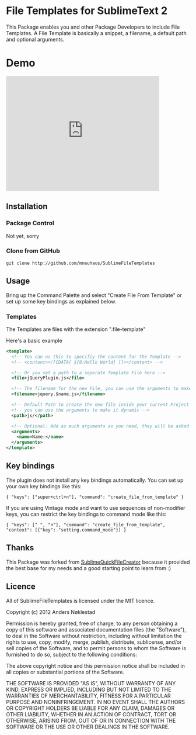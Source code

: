 # File Templates for SublimeText 2

This Package enables you and other Package Developers to include File Templates.
A File Template is basically a snippet, a filename, a default path and optional arguments.


# Demo

<iframe width="420" height="315" src="http://www.youtube.com/embed/M4isYen7_Z4" frameborder="0" allowfullscreen></iframe>

## Installation

### Package Control

Not yet, sorry

### Clone from GitHub

    git clone http://github.com/mneuhaus/SublimeFileTemplates

## Usage

Bring up the Command Palette and select "Create File From Template" or set up some key bindings as
explained below.


### Templates

The Templates are files with the extension ".file-template"

Here's a basic example 

```xml
<template>
  <!-- You can us this to specifiy the content for the Template -->
  <!-- <content><![CDATA[ ${0:Hello World} ]]></content> -->

  <!-- Or you set a path to a seperate Template File here -->
  <file>jQueryPlugin.js</file>

  <!-- The filename for the new File, you can use the arguments to make it dynamic -->
  <filename>jquery.$name.js</filename>

  <!-- Default Path to create the new file inside your current Project -->
  <!-- you can use the arguments to make it dynamic -->
  <path>js/</path>

  <!-- Optional: Add as much arguments as you need, they will be asked in the order specified -->
  <arguments>
    <name>Name:</name>
  </arguments>
</template>
```

## Key bindings

The plugin does not install any key bindings automatically. You can set up
your own key bindings like this:

    { "keys": ["super+ctrl+n"], "command": "create_file_from_template" }

If you are using Vintage mode and want to use sequences of non-modifier keys,
you can restrict the key bindings to command mode like this:

    { "keys": [" ", "n"], "command": "create_file_from_template", "context": [{"key": "setting.command_mode"}] }


## Thanks

This Package was forked from [SublimeQuickFileCreator](https://github.com/noklesta/SublimeQuickFileCreator) because it provided the best base for my needs and a good starting point to learn from :)

## Licence

All of SublimeFileTemplates is licensed under the MIT licence.

  Copyright (c) 2012 Anders Nøklestad

  Permission is hereby granted, free of charge, to any person obtaining a copy
  of this software and associated documentation files (the "Software"), to deal
  in the Software without restriction, including without limitation the rights
  to use, copy, modify, merge, publish, distribute, sublicense, and/or sell
  copies of the Software, and to permit persons to whom the Software is
  furnished to do so, subject to the following conditions:

  The above copyright notice and this permission notice shall be included in
  all copies or substantial portions of the Software.

  THE SOFTWARE IS PROVIDED "AS IS", WITHOUT WARRANTY OF ANY KIND, EXPRESS OR
  IMPLIED, INCLUDING BUT NOT LIMITED TO THE WARRANTIES OF MERCHANTABILITY,
  FITNESS FOR A PARTICULAR PURPOSE AND NONINFRINGEMENT. IN NO EVENT SHALL THE
  AUTHORS OR COPYRIGHT HOLDERS BE LIABLE FOR ANY CLAIM, DAMAGES OR OTHER
  LIABILITY, WHETHER IN AN ACTION OF CONTRACT, TORT OR OTHERWISE, ARISING FROM,
  OUT OF OR IN CONNECTION WITH THE SOFTWARE OR THE USE OR OTHER DEALINGS IN
  THE SOFTWARE.